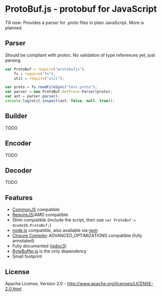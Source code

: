 ProtoBuf.js - protobuf for JavaScript
=====================================
Till now: Provides a parser for .proto files in plain JavaScript. More is planned.

Parser
------
Should be compliant with protoc. No validation of type references yet, just parsing.

```javascript
var ProtoBuf = require("protobufjs"),
    fs = require("fs"),
    util = require("util");

var proto = fs.readFileSync("test.proto");
var parser = new ProtoBuf.DotProto.Parser(proto);
var ast = parser.parse();
console.log(util.inspect(ast, false, null, true));
```

Builder
-------
TODO

Encoder
-------
TODO

Decoder
-------
TODO

Features
--------
* [CommonJS](http://www.commonjs.org/) compatible
* [RequireJS](http://requirejs.org/)/AMD compatible
* Shim compatible (include the script, then use `var ProtoBuf = dcodeIO.ProtoBuf;`)
* [node.js](http://nodejs.org) compatible, also available via [npm](https://npmjs.org/package/protobufjs)
* [Closure Compiler](https://developers.google.com/closure/compiler/) ADVANCED_OPTIMIZATIONS compatible (fully annotated)
* Fully documented ([jsdoc3](https://github.com/jsdoc3/jsdoc))
* [ByteBuffer.js](https://github.com/dcodeIO/ByteBuffer.js) is the only dependency
* Small footprint

License
-------
Apache License, Version 2.0 - http://www.apache.org/licenses/LICENSE-2.0.html